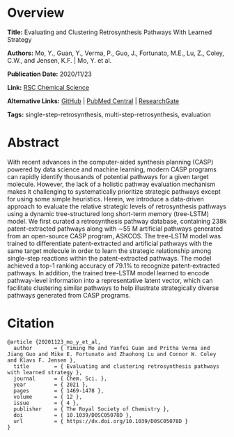 # Overview
**Title:**
Evaluating and Clustering Retrosynthesis Pathways With Learned Strategy

**Authors:**
Mo, Y., Guan, Y., Verma, P., Guo, J., Fortunato, M.E., Lu, Z., Coley, C.W., and Jensen, K.F. |
Mo, Y. et al.

**Publication Date:**
2020/11/23

**Link:**
[RSC Chemical Science](https://pubs.rsc.org/en/content/articlelanding/2021/sc/d0sc05078d)

**Alternative Links:**
[GitHub](https://github.com/moyiming1/Retrosynthesis-pathway-ranking) |
[PubMed Central](https://pmc.ncbi.nlm.nih.gov/articles/PMC8179211) |
[ResearchGate](https://www.researchgate.net/publication/347850498_Evaluating_and_clustering_retrosynthesis_pathways_with_learned_strategy)

**Tags:**
single-step-retrosynthesis, multi-step-retrosynthesis, evaluation


# Abstract
With recent advances in the computer-aided synthesis planning (CASP) powered by data science and machine learning, modern CASP programs can rapidly identify thousands of potential pathways for a given target molecule.
However, the lack of a holistic pathway evaluation mechanism makes it challenging to systematically prioritize strategic pathways except for using some simple heuristics.
Herein, we introduce a data-driven approach to evaluate the relative strategic levels of retrosynthesis pathways using a dynamic tree-structured long short-term memory (tree-LSTM) model.
We first curated a retrosynthesis pathway database, containing 238k patent-extracted pathways along with ∼55 M artificial pathways generated from an open-source CASP program, ASKCOS.
The tree-LSTM model was trained to differentiate patent-extracted and artificial pathways with the same target molecule in order to learn the strategic relationship among single-step reactions within the patent-extracted pathways.
The model achieved a top-1 ranking accuracy of 79.1% to recognize patent-extracted pathways.
In addition, the trained tree-LSTM model learned to encode pathway-level information into a representative latent vector, which can facilitate clustering similar pathways to help illustrate strategically diverse pathways generated from CASP programs.


# Citation
```
@article {20201123_mo_y_et_al,
  author       = { Yiming Mo and Yanfei Guan and Pritha Verma and Jiang Guo and Mike E. Fortunato and Zhaohong Lu and Connor W. Coley and Klavs F. Jensen },
  title        = { Evaluating and clustering retrosynthesis pathways with learned strategy },
  journal      = { Chem. Sci. },
  year         = { 2021 },
  pages        = { 1469-1478 },
  volume       = { 12 },
  issue        = { 4 },
  publisher    = { The Royal Society of Chemistry },
  doi          = { 10.1039/D0SC05078D },
  url          = { https://dx.doi.org/10.1039/D0SC05078D }
}
```

